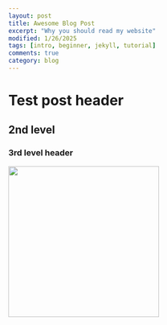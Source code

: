 ```yaml
---
layout: post
title: Awesome Blog Post
excerpt: "Why you should read my website"
modified: 1/26/2025
tags: [intro, beginner, jekyll, tutorial]
comments: true
category: blog
---
```


# Test post header

## 2nd level 

### 3rd level header

<img src="https://octodex.github.com/images/jetpacktocat.png"
height="300">
